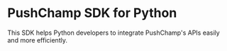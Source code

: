 # PushChamp SDK for Python
This SDK helps Python developers to integrate PushChamp's APIs easily and more efficiently.
